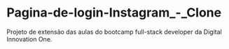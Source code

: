 # Pagina-de-login-Instagram_-_Clone
Projeto de extensão das aulas do bootcamp full-stack developer da Digital Innovation One.
